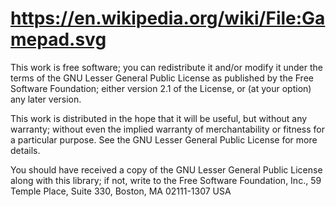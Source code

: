 https://en.wikipedia.org/wiki/File:Gamepad.svg
==============================================

This work is free software; you can redistribute it and/or modify it 
under the terms of the GNU Lesser General Public License as published by 
the Free Software Foundation; either version 2.1 of the License, or 
(at your option) any later version.

This work is distributed in the hope that it will be useful, but without 
any warranty; without even the implied warranty of merchantability or 
fitness for a particular purpose. See the GNU Lesser General Public License 
for more details.

You should have received a copy of the GNU Lesser General Public License 
along with this library; if not, write to the Free Software Foundation, Inc., 
59 Temple Place, Suite 330, Boston, MA 02111-1307 USA
